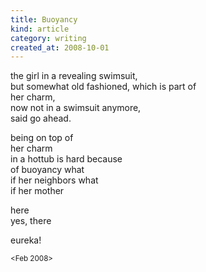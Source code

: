 ```yaml
---
title: Buoyancy
kind: article
category: writing
created_at: 2008-10-01
---
```


the girl in a revealing swimsuit, <br>
but somewhat old fashioned, which is part of <br>
her charm, <br>
now not in a swimsuit anymore, <br>
said go ahead.

being on top of <br>
her charm <br>
in a hottub is hard because <br>
of buoyancy what <br>
if her neighbors what <br>
if her mother

here <br>
yes, there

eureka!

<small><Feb 2008></small>
